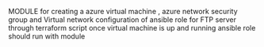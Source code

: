 MODULE for creating a azure virtual machine , azure network security group and Virtual network 
configuration of ansible role for FTP server   through terraform script once virtual machine  is up and running
ansible role should run with module 
